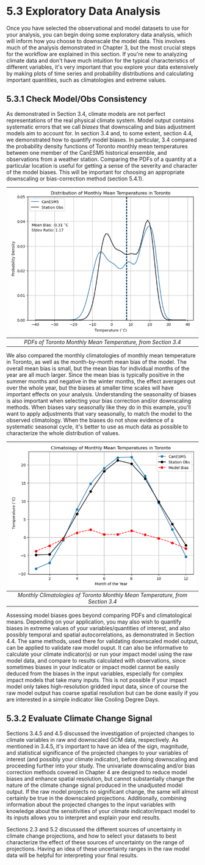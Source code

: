 # 5.3 Exploratory Data Analysis

Once you have selected the observational and model datasets to use for your analysis, you can begin doing some exploratory data analysis, which will inform how you choose to downscale the model data. This involves much of the analysis demonstrated in Chapter 3, but the most crucial steps for the workflow are explained in this section. If you're new to analyzing climate data and don't have much intuition for the typical characteristics of different variables, it's very important that you explore your data extensively by making plots of time series and probability distributions and calculating important quantities, such as climatologies and extreme values.

## 5.3.1 Check Model/Obs Consistency

As demonstrated in Section 3.4, climate models are not perfect representations of the real physical climate system. Model output contains systematic errors that we call *biases* that downscaling and bias adjustment models aim to account for. In section 3.4 and, to some extent, section 4.4, we demonstrated how to quantify model biases. In particular, 3.4 compared the probability density functions of Toronto monthly mean temperatures between one member of the CanESM5 historical ensemble, and observations from a weather station. Comparing the PDFs of a quantity at a particular location is useful for getting a sense of the severity and character of the model biases. This will be important for choosing an appropriate downscaling or bias-correction method (section 5.4.1). 

|![](./figures/toronto_tmean_monthly_from3.4.png)|
|:--:|
|*PDFs of Toronto Monthly Mean Temperature, from Section 3.4*|

We also compared the monthly climatologies of monthly mean temperature in Toronto, as well as the month-by-month mean bias of the model. The overall mean bias is small, but the mean bias for individual months of the year are all much larger. Since the mean bias is typically positive in the summer months and negative in the winter months, the effect averages out over the whole year, but the biases at smaller time scales will have important effects on your analysis. Understanding the seasonality of biases is also important when selecting your bias correction and/or downscaling methods. When biases vary seasonally like they do in this example, you'll want to apply adjustments that vary seasonally, to match the model to the observed climatology. When the biases do not show evidence of a systematic seasonal cycle, it's better to use as much data as possible to characterize the whole distribution of values.

|![](./figures/tmean_climatologies_from3.4.png)|
|:--:|
|*Monthly Climatologies of Toronto Monthly Mean Temperature, from Section 3.4*|

Assessing model biases goes beyond comparing PDFs and climatological means. Depending on your application, you may also wish to quantify biases in extreme values of your variables/quantities of interest, and also possibly temporal and spatial autocorrelations, as demonstrated in Section 4.4. The same methods, used there for validating downscaled model output, can be applied to validate raw model ouput. It can also be informative to calculate your climate indicator(s) or run your impact model using the raw model data, and compare to results calculated with observations, since sometimes biases in your indicator or impact model cannot be easily deduced from the biases in the input variables, especially for complex impact models that take many inputs. This is not possible if your impact model only takes high-resolution gridded input data, since of course the raw model output has coarse spatial resolution but can be done easily if you are interested in a simple indicator like Cooling Degree Days.

## 5.3.2 Evaluate Climate Change Signal

Sections 3.4.5 and 4.5 discussed the investigation of projected changes to climate variables in raw and downscaled GCM data, respectively. As mentioned in 3.4.5, it's important to have an idea of the sign, magnitude, and statistical significance of the projected changes to your variables of interest (and possibly your climate indicator), before doing downscaling and proceeding further into your study. The univariate downscaling and/or bias correction methods covered in Chapter 4 are designed to reduce model biases and enhance spatial resolution, but cannot substantially change the nature of the climate change signal produced in the unadjusted model output. If the raw model projects no significant change, the same will almost certainly be true in the downscaled projections. Additionally, combining information about the projected changes to the input variables with knowledge about the sensitivities of your climate indicator/impact model to its inputs allows you to interpret and explain your end results. 

Sections 2.3 and 5.2 discussed the different sources of uncertainty in climate change projections, and how to select your datasets to best characterize the effect of these sources of uncertainty on the range of projections. Having an idea of these uncertainty ranges in the raw model data will be helpful for interpreting your final results.
